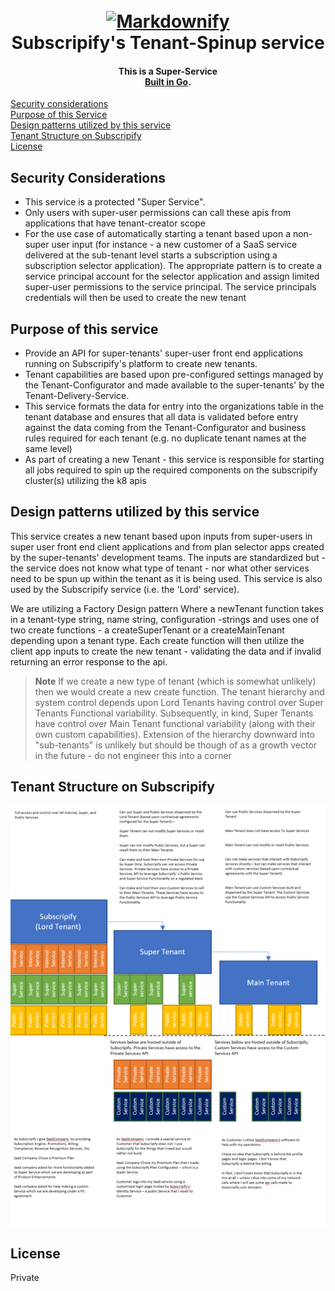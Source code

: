 
<h1 align="center">
  <br>
  <a href="www.subscripify.com"><img src="https://www.subscripify.com/images/logo_white_background.jpg" alt="Markdownify" width="200"></a>
  <br>
  Subscripify's Tenant-Spinup service
  <br>
</h1>

<h4 align="center">This is a Super-Service <br>
<a href="https://go.dev" target="_blank">Built in Go</a>.</h4>

<!-- <p align="center">
  <a href="https://badge.fury.io/js/electron-markdownify">
    <img src="https://badge.fury.io/js/electron-markdownify.svg"
         alt="Gitter">
  </a>
  <a href="https://gitter.im/amitmerchant1990/electron-markdownify"><img src="https://badges.gitter.im/amitmerchant1990/electron-markdownify.svg"></a>
  <a href="https://saythanks.io/to/bullredeyes@gmail.com">
      <img src="https://img.shields.io/badge/SayThanks.io-%E2%98%BC-1EAEDB.svg">
  </a>
  <a href="https://www.paypal.me/AmitMerchant">
    <img src="https://img.shields.io/badge/$-donate-ff69b4.svg?maxAge=2592000&amp;style=flat">
  </a>
</p> -->

<p align="left">
  <a href="#security-considerations">Security considerations</a><br>
  <a href="#purpose-of-this-service">Purpose of this Service</a><br>
  <a href="#design-patterns-utilized-by-this-service">Design patterns utilized by this service</a><br>
  <a href="#tenant-structure-on-subscripify">Tenant Structure on Subscripify</a><br>
  <a href="#license">License</a>
</p>

<!-- ![screenshot](https://raw.githubusercontent.com/amitmerchant1990/electron-markdownify/master/app/img/markdownify.gif) -->

## Security Considerations
* This service is a protected "Super Service". 
* Only users with super-user permissions can call these apis from applications that have tenant-creator scope
* For the use case of automatically starting a tenant based upon a non-super user input (for instance - a new customer of a SaaS service delivered at the sub-tenant level starts a subscription using a subscription selector application). The appropriate pattern is to create a service principal account for the selector application and assign limited super-user permissions to the service principal. The service principals credentials will then be used to create the new tenant


## Purpose of this service

* Provide an API for super-tenants' super-user front end applications running on Subscripify's platform to create new tenants. 
* Tenant capabilities are based upon pre-configured settings managed by the Tenant-Configurator and made available to the super-tenants' by the Tenant-Delivery-Service.
* This service formats the data for entry into the organizations table in the tenant database and ensures that all data is validated before entry against the data coming from the Tenant-Configurator and business rules required for each tenant (e.g. no duplicate tenant names at the same level)
* As part of creating a new Tenant - this service is responsible for starting all jobs required to spin up the required components on the subscripify cluster(s) utilizing the k8 apis

## Design patterns utilized by this service

This service creates a new tenant based upon inputs from super-users in super user front end client applications and from plan selector apps created by the super-tenants' development teams. The inputs are standardized but - the service does not know what type of tenant - nor what other services need to be spun up within the tenant as it is being used. This service is also used by the Subscripify service (i.e. the 'Lord' service).

We are utilizing a Factory Design pattern Where a newTenant function takes in a tenant-type string, name string, configuration -strings and uses one of two create functions - a createSuperTenant or a createMainTenant depending upon a tenant type. Each create function will then utilize the client app inputs to create the new tenant - validating the data and if invalid returning an error response to the api. 

> **Note**
> If we create a new type of tenant (which is somewhat unlikely) then we would create a new create function. The tenant hierarchy and system control depends upon Lord Tenants having control over Super Tenants Functional variability. Subsequently, in kind, Super Tenants have control over Main Tenant functional variability (along with their own custom capabilities). Extension of the hierarchy downward into "sub-tenants" is unlikely but should be though of as a growth vector in the future - do not engineer this into a corner


## Tenant Structure on Subscripify

![screenshot](./readme_images/TenantArchFramework.png)

## License

Private
